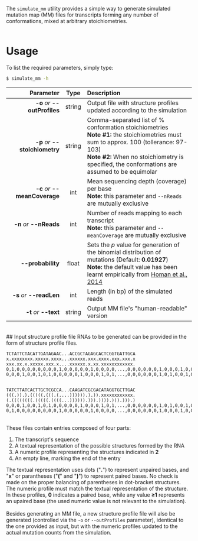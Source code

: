The ``simulate_mm`` utility provides a simple way to generate simulated mutation map (MM) files for transcripts forming any number of conformations, mixed at arbitrary stoichiometries.<br/><br/>

# Usage
To list the required parameters, simply type:

```bash
$ simulate_mm -h
```

Parameter         | Type | Description
----------------: | :--: |:------------
__-o__ *or* __--outProfiles__ | string | Output file with structure profiles updated according to the simulation
__-p__ *or* __--stoichiometry__ | string | Comma-separated list of % conformation stoichiometries<br/>__Note #1:__ the stoichiometries must sum to approx. 100 (tollerance: 97-103)<br/>__Note #2:__ When no stoichiometry is specified, the conformations are assumed to be equimolar
__-c__ *or* __--meanCoverage__ | int | Mean sequencing depth (coverage) per base<br/>__Note:__ this parameter and ``--nReads`` are mutually exclusive
__-n__ *or* __--nReads__ | int | Number of reads mapping to each transcript<br/>__Note:__ this parameter and ``--meanCoverage`` are mutually exclusive
__--probability__ | float | Sets the *p* value for generation of the binomial distribution of mutations (Default: __0.01927__)<br/>__Note:__ the default value has been learnt empirically from [Homan et al., 2014](https://pubmed.ncbi.nlm.nih.gov/25205807/)
__-s__ *or* __--readLen__ | int | Length (in bp) of the simulated reads
__-t__ *or* __--text__ | string | Output MM file's "human-readable" version

<br/>
## Input structure profile file
RNAs to be generated can be provided in the form of structure profile files.<br/>

```text
TCTATTCTACATTGATAGAAC...ACCGCTAGAGCACTCGGTGATTGCA
x.xxxxxxxx.xxxxx.xxxx...xxxxxx.xxx.xxxx.xxx.xxx.x
xxx.xx.x.xxxxx.xxx.x....xxxxxx.x.xx.xxxxxxxxxxxx.
0,1,0,0,0,0,0,0,0,0,1,0,0,0,0,0,1,0,0,0,0,...,0,0,0,0,0,0,1,0,0,0,1,0,0,0,0,1,0,0,0,1,0,0,0,1,0
0,0,0,1,0,0,1,0,1,0,0,0,0,0,1,0,0,0,1,0,1,...,0,0,0,0,0,0,1,0,1,0,0,1,0,0,0,0,0,0,0,0,0,0,0,0,1


TATCTTATCACTTGCTCGCCA...CAAGATCGCGACATAGGTGCTTGAC
(((.)).).(((((.(((.(....)))))).).)).xxxxxxxxxxxx.
(.((((((((.(((((.((((...)))))).))).)))).))).))).)
0,0,0,1,0,0,1,0,1,0,0,0,0,0,1,0,0,0,1,0,1,...,0,0,0,0,0,0,1,0,1,0,0,1,0,0,0,0,0,0,0,0,0,0,0,0,1
0,1,0,0,0,0,0,0,0,0,1,0,0,0,0,0,1,0,0,0,0,...,0,0,0,0,0,0,1,0,0,0,1,0,0,0,0,1,0,0,0,1,0,0,0,1,0

```
<br/>
These files contain entries composed of four parts:

1. The transcript's sequence
2. A textual representation of the possible structures formed by the RNA
3. A numeric profile representing the structures indicated in __2__
4. An empty line, marking the end of the entry

The textual representation uses dots ("__.__") to represent unpaired bases, and "__x__" or parantheses ("__(__" and "__)__") to represent paired bases. No check is made on the proper balancing of parentheses in dot-bracket structures.<br/>The numeric profile must match the textual representation of the structure. In these profiles, __0__ indicates a paired base, while any value __&ge;1__ represents an upaired base (the used numeric value is not relevant to the simulation).<br/><br/>
Besides generating an MM file, a new structure profile file will also be generated (controlled via the ``-o`` or ``--outProfiles`` parameter), identical to the one provided as input, but with the numeric profiles updated to the actual mutation counts from the simulation.